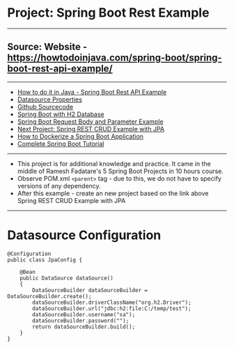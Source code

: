 # Project: Spring Boot Rest Example
---
## Source: Website - https://howtodoinjava.com/spring-boot/spring-boot-rest-api-example/
---
* [How to do it in Java - Spring Boot Rest API Example](https://howtodoinjava.com/spring-boot/spring-boot-rest-api-example/)
* [Datasource Properties](https://howtodoinjava.com/spring-boot2/datasource-configuration/)
* [Github Sourcecode](https://github.com/lokeshgupta1981/Spring-Boot3-Demos/tree/main/rest-api-crud-example)
* [Spring Boot with H2 Database](https://howtodoinjava.com/spring-boot2/h2-database-example/)
* [Spring Boot Request Body and Parameter Example](https://howtodoinjava.com/spring-rest/request-body-parameter-validation/)
* [Next Project: Spring REST CRUD Example with JPA](https://howtodoinjava.com/spring-rest/spring-rest-crud-jpa-example/)
* [How to Dockerize a Spring Boot Application](https://howtodoinjava.com/devops/dockerize-spring-boot-application/)
* [Complete Spring Boot Tutorial](https://howtodoinjava.com/series/spring-boot-tutorial/)

---

* This project is for additional knowledge and practice. It came in the middle of Ramesh Fadatare's 5 Spring Boot Projects in 10 hours course. 
* Observe POM.xml `<parent>` tag - due to this, we do not have to specify versions of any dependency.
* After this example - create an new project based on the link above Spring REST CRUD Example with JPA

---
# Datasource Configuration
```
@Configuration
public class JpaConfig {

    @Bean
    public DataSource dataSource()
    {
        DataSourceBuilder dataSourceBuilder = DataSourceBuilder.create();
        dataSourceBuilder.driverClassName("org.h2.Driver");
        dataSourceBuilder.url("jdbc:h2:file:C:/temp/test");
        dataSourceBuilder.username("sa");
        dataSourceBuilder.password("");
        return dataSourceBuilder.build();
    }
}
```